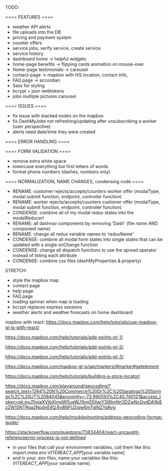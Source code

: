 TODO:

==== FEATURES ====

- weather API alerts
- file uploads into the DB
- pricing and payment system
- counter offers
- service jobs, verify service, create service
- service history
- dashboard home -> helpful widgets
- home-page benefits -> flipping cards animation on mouse-over
- Home-page testimonials -> carousel
- contact-page -> mapbox with HQ location, contact info,
- FAQ page -> accordian
- Sass for styling
- bcrypt + json webtokens
- jobs multiple pictures carousel

==== ISSUES ====

- fix issue with stacked nodes on the mapbox
- fix DashMyJobs not refreshing/updating after unsubscribing a worker (user perspective)
- alerts need date/time they were created

==== ERROR HANDLING ====

==== FORM VALIDATION ====

- remove extra white space
- lowercase everything but first letters of words
- format phone numbers (dashes, numbers only)

==== NORMALIZATION, NAME CHANGES, condensing code ====

- RENAME: customer rejects/accepts/counters worker offer (modalType, modal submit function, endpoint, controller function)
- RENAME: worker rejects/accepts/counters customer offer (modalType, modal submit function, endpoint, controller function)
- CONDENSE: combine all of my modal redux states into the modalReducer!
- RENAME: all dashnav components by removing 'Dash' (file name AND component name)
- RENAME: change all redux variable names to 'reduxName'
- CONDENSE: combine all modal form states into single states that can be updated with a single onChange function
- CONDENSE: change all dispatch functions to use the spread operator instead of listing each attribute
- CONDENSE: combine css files (dashMyProperties & property)

STRETCH:

- style the mapbox map
- contact page
- help page
- FAQ page
- loading spinner when map is loading
- bcrypt replaces express sessions
- weather alerts and weather forecasts on home dashboard

<!-- NOTE -->

<!-- SECTION -- MAPBOX -->
<!-- create the map -->

mapbox with react: https://docs.mapbox.com/help/tutorials/use-mapbox-gl-js-with-react/

<!-- Add points to a web map, part 1: prepare your data -->

https://docs.mapbox.com/help/tutorials/add-points-pt-1/

<!-- Add points to a web map, part 2: create a map style -->

https://docs.mapbox.com/help/tutorials/add-points-pt-2/

<!-- Add points to a web map, part 3: add interactivity -->

https://docs.mapbox.com/help/tutorials/add-points-pt-3/

<!-- Markers and Controls API Reference -->

https://docs.mapbox.com/mapbox-gl-js/api/markers/#marker#getelement

<!-- CSS styling for popups as well as custome markers -->

https://docs.mapbox.com/help/tutorials/building-a-store-locator/

<!-- geocoding api playground page -->

https://docs.mapbox.com/playground/geocoding/?search_text=1264%20N%20Commerce%20Dr%2C%20Saratoga%20Springs%2C%20UT%2084045&proximity=-73.990593%2C40.740121&access_token=pk.eyJ1IjoieXVtbXlmdW5ueWJ1bm55IiwiYSI6ImNrODZwNzQydDA1bjEzZW15NTRqa2NpdnEifQ.6y8NFU2qjw6mTgINZYaRyg

<!-- Formatting your address for forward geocoding -->

https://docs.mapbox.com/help/troubleshooting/address-geocoding-format-guide/

<!-- !SECTION -->

<!-- ANCHOR -- .env files with Vite & React -->

https://stackoverflow.com/questions/73834404/react-uncaught-referenceerror-process-is-not-defined

- in your files that call your environment variables, call them like this:
  import.meta.env.VITE*REACT_APP*[your variable name]
- and in your .env files, name your variables like this:
  VITE*REACT_APP*[your variable name]
